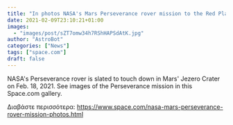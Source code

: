 ```yaml
---
title: "In photos NASA's Mars Perseverance rover mission to the Red Planet"
date: 2021-02-09T23:10:21+01:00
images:
  - "images/post/sZT7omw34h7RShHAPSdAtK.jpg"
author: "AstroBot"
categories: ["News"]
tags: ["space.com"]
draft: false
---
```


NASA's Perseverance rover is slated to touch down in Mars' Jezero Crater on Feb. 18, 2021. See images of the Perseverance mission in this Space.com gallery. 

Διαβάστε περισσότερα: https://www.space.com/nasa-mars-perseverance-rover-mission-photos.html
